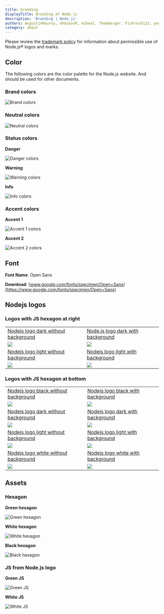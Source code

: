```yaml
---
title: branding
displayTitle: Branding of Node.js
description: 'Branding | Node.js'
authors: AugustinMauroy, XhmikosR, mikeal, fhemberger, Fishrock123, yous, tomgco, tniessen, SMcCandlish, saadq, Trott, Gornstats, piperchester, naoufal, lpinca, j9t, bnoordhuis, harshadsabne, Chris911, MrJithil
category: about
---
```


Please review the [trademark policy](https://trademark-policy.openjsf.org/) for information about permissible use of Node.js® logos and marks.

## Color

The following colors are the color palette for the Node.js website. And should be used for other documents.

### Brand colors

![Brand colors](/static/images/brand/colors/brand-colors.svg)

### Neutral colors

![Neutral colors](/static/images/brand/colors/neutral-colors.svg)

### Status colors

**Danger**

![Danger colors](/static/images/brand/colors/status-danger.svg)

**Warning**

![Warning colors](/static/images/brand/colors/status-warning.svg)

**Info**

![Info colors](/static/images/brand/colors/status-info.svg)

### Accent colors

**Accent 1**

![Accent 1 colors](/static/images/brand/colors/accent-1.svg)

**Accent 2**

![Accent 2 colors](/static/images/brand/colors/accent-2.svg)

## Font

**Font Name**: Open Sans

**Download**: [www.google.com/fonts/specimen/Open+Sans](https://www.google.com/fonts/specimen/Open+Sans)

## Nodejs logos

### Logos with JS hexagon at right

<table>
    <!-- logo dark -->
    <tr>
        <td><a href="/static/images/brand/logos-js-right/dark-no-background.svg">Nodejs logo dark without background</a></td>
        <td><a href="/static/images/brand/logos-js-right/dark-background.svg">Node.js logo dark with background</a></td>
    </tr>
    <tr>
        <td><a href="/static/images/brand/logos-js-right/dark-background.svg" download><img src="/static/images/brand/logos-js-right/dark-no-background.svg"></a></td>
        <td><a href="/static/images/brand/logos-js-right/dark-background.svg" download><img src="/static/images/brand/logos-js-right/dark-background.svg" class="with-bg"></a></td>
    <tr>
    <!-- logo light -->
    <tr>
        <td><a href="/static/images/brand/logos-js-right/light-no-background.svg">Nodejs logo light without background</a></td>
        <td><a href="/static/images/brand/logos-js-right/light-background.svg">Nodejs logo light with background</a></td>
    </tr>
    <tr>
        <td><a href="/static/images/brand/logos-js-right/light-background.svg" download><img src="/static/images/brand/logos-js-right/light-no-background.svg" class="with-bg"></a></td>
        <td><a href="/static/images/brand/logos-js-right/light-background.svg" download><img src="/static/images/brand/logos-js-right/light-background.svg" class="with-bg"></a></td>
    <tr>
</table>

### Logos with JS hexagon at bottom

<table>
    <!-- logo white -->
    <tr>
        <td><a href="/static/images/brand/logos-js-bottom/black-no-background.svg">Nodejs logo black without background</a></td>
        <td><a href="/static/images/brand/logos-js-bottom/black-background.svg">Nodejs logo black with background</a></td>
    </tr>
    <tr>
        <td><a href="/static/images/brand/logos-js-bottom/black-no-background.svg" download><img src="/static/images/brand/logos-js-bottom/black-no-background.svg"></a></td>
        <td><a href="/static/images/brand/logos-js-bottom/black-background.svg" download><img src="/static/images/brand/logos-js-bottom/black-background.svg" class="with-bg"></a></td>
    <tr>
    <!-- logo dark -->
    <tr>
        <td><a href="/static/images/brand/logos-js-bottom/dark-no-background.svg">Nodejs logo dark without background</a></td>
        <td><a href="/static/images/brand/logos-js-bottom/dark-background.svg">Nodejs logo dark with background</a></td>
    </tr>
    <tr>
        <td><a href="/static/images/brand/logos-js-bottom/dark-background.svg" download><img src="/static/images/brand/logos-js-bottom/dark-no-background.svg"></a></td>
        <td><a href="/static/images/brand/logos-js-bottom/dark-background.svg" download><img src="/static/images/brand/logos-js-bottom/dark-background.svg" class="with-bg"></a></td>
    <tr>
    <!-- logo light -->
    <tr>
        <td><a href="/static/images/brand/logos-js-bottom/light-no-background.svg">Nodejs logo light without background</a></td>
        <td><a href="/static/images/brand/logos-js-bottom/light-background.svg">Nodejs logo light with background</a></td>
    </tr>
    <tr>
        <td><a href="/static/images/brand/logos-js-bottom/light-background.svg" download><img src="/static/images/brand/logos-js-bottom/light-no-background.svg" class="with-bg"></a></td>
        <td><a href="/static/images/brand/logos-js-bottom/light-background.svg" download><img src="/static/images/brand/logos-js-bottom/light-background.svg" class="with-bg"></a></td>
    <tr>
    <!-- logo white -->
    <tr>
        <td><a href="/static/images/brand/logos-js-bottom/white-no-background.svg">Nodejs logo white without background</a></td>
        <td><a href="/static/images/brand/logos-js-bottom/white-background.svg">Nodejs logo white with background</a></td>
    </tr>
    <tr>
        <td><a href="/static/images/brand/logos-js-bottom/white-background.svg" download><img src="/static/images/brand/logos-js-bottom/white-no-background.svg" class="with-bg"></a></td>
        <td><a href="/static/images/brand/logos-js-bottom/white-background.svg" download><img src="/static/images/brand/logos-js-bottom/white-background.svg" class="with-bg"></a></td>
    <tr>
</table>

## Assets

### Hexagon

**Green hexagon**

![Green hexagon](/static/images/brand/hexagon/green.svg)

**White hexagon**

![White hexagon](/static/images/brand/hexagon/white.svg)

**Black hexagon**

![Black hexagon](/static/images/brand/hexagon/black.svg)

### JS from Node.js logo

**Green JS**

![Green JS](/static/images/brand/hexagon/js-green.svg)

**White JS**

<img src="/static/images/brand/hexagon/js-white.svg" alt="White JS" class="with-bg">
